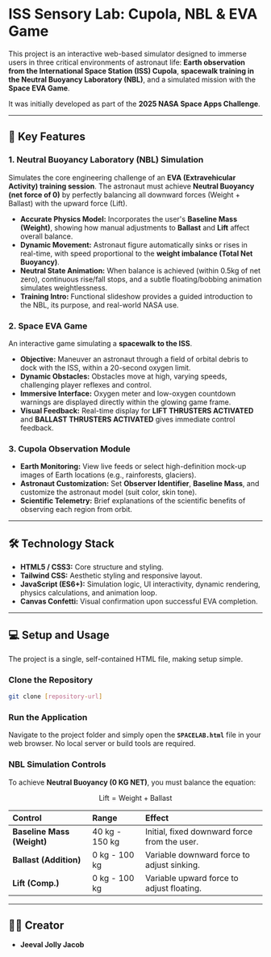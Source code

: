 # ISS Sensory Lab: Cupola, NBL & EVA Game

This project is an interactive web-based simulator designed to immerse users in three critical environments of astronaut life: **Earth observation from the International Space Station (ISS) Cupola**, **spacewalk training in the Neutral Buoyancy Laboratory (NBL)**, and a simulated mission with the **Space EVA Game**.

It was initially developed as part of the **2025 NASA Space Apps Challenge**.

---

## 🚀 Key Features

### 1. Neutral Buoyancy Laboratory (NBL) Simulation
Simulates the core engineering challenge of an **EVA (Extravehicular Activity) training session**. The astronaut must achieve **Neutral Buoyancy (net force of 0)** by perfectly balancing all downward forces (Weight + Ballast) with the upward force (Lift).

- **Accurate Physics Model:** Incorporates the user's **Baseline Mass (Weight)**, showing how manual adjustments to **Ballast** and **Lift** affect overall balance.
- **Dynamic Movement:** Astronaut figure automatically sinks or rises in real-time, with speed proportional to the **weight imbalance (Total Net Buoyancy)**.
- **Neutral State Animation:** When balance is achieved (within 0.5kg of net zero), continuous rise/fall stops, and a subtle floating/bobbing animation simulates weightlessness.
- **Training Intro:** Functional slideshow provides a guided introduction to the NBL, its purpose, and real-world NASA use.

### 2. Space EVA Game
An interactive game simulating a **spacewalk to the ISS**.

- **Objective:** Maneuver an astronaut through a field of orbital debris to dock with the ISS, within a 20-second oxygen limit.
- **Dynamic Obstacles:** Obstacles move at high, varying speeds, challenging player reflexes and control.
- **Immersive Interface:** Oxygen meter and low-oxygen countdown warnings are displayed directly within the glowing game frame.
- **Visual Feedback:** Real-time display for **LIFT THRUSTERS ACTIVATED** and **BALLAST THRUSTERS ACTIVATED** gives immediate control feedback.

### 3. Cupola Observation Module
- **Earth Monitoring:** View live feeds or select high-definition mock-up images of Earth locations (e.g., rainforests, glaciers).  
- **Astronaut Customization:** Set **Observer Identifier**, **Baseline Mass**, and customize the astronaut model (suit color, skin tone).  
- **Scientific Telemetry:** Brief explanations of the scientific benefits of observing each region from orbit.

---

## 🛠️ Technology Stack
- **HTML5 / CSS3:** Core structure and styling.  
- **Tailwind CSS:** Aesthetic styling and responsive layout.  
- **JavaScript (ES6+):** Simulation logic, UI interactivity, dynamic rendering, physics calculations, and animation loop.  
- **Canvas Confetti:** Visual confirmation upon successful EVA completion.

---

## 💻 Setup and Usage
The project is a single, self-contained HTML file, making setup simple.

### Clone the Repository
```bash
git clone [repository-url]
```

### Run the Application

Navigate to the project folder and simply open the **`SPACELAB.html`** file in your web browser. No local server or build tools are required.

### NBL Simulation Controls

To achieve **Neutral Buoyancy (0 KG NET)**, you must balance the equation:

$$
\text{Lift} = \text{Weight} + \text{Ballast}
$$

| Control | Range | Effect |
| :----- | :----- | :----- |
| **Baseline Mass (Weight)** | 40 kg - 150 kg | Initial, fixed downward force from the user. |
| **Ballast (Addition)** | 0 kg - 100 kg | Variable downward force to adjust sinking. |
| **Lift (Comp.)** | 0 kg - 100 kg | Variable upward force to adjust floating. |

---

## 🧑‍🚀 Creator

* **Jeeval Jolly Jacob**
